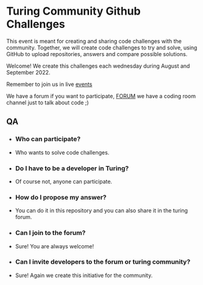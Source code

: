 # Turing Community Github Challenges

This event is meant for creating and sharing code challenges with the community. Together, we will create code challenges to try and solve, using GitHub to upload repositories, answers and compare possible solutions.

Welcome! We create this challenges each wednesday during August and September 2022. 

Remember to join us in live [events](https://community.turing.com/search/Community%20Github%20Challenges)  

We have a forum if you want to participate, [FORUM](https://forum.turing.com/) we have a coding room channel just to talk about code ;) 



## QA
- ### Who can participate? 
- Who wants to solve code challenges.

- ### Do I have to be a developer in Turing? 
- Of course not, anyone can participate.

- ### How do I propose my answer?
- You can do it in this repository and you can also share it in the turing forum.

- ### Can I join to the forum?
- Sure! You are always welcome!

- ### Can I invite developers to the forum or turing community?
- Sure! Again we create this initiative for the community.

